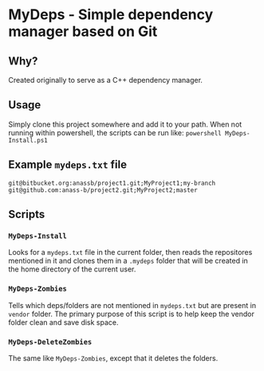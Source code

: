 # MyDeps - Simple dependency manager based on Git

## Why?
Created originally to serve as a C++ dependency manager.

## Usage
Simply clone this project somewhere and add it to your path.
When not running within powershell, the scripts can be run like: `powershell MyDeps-Install.ps1`

## Example `mydeps.txt` file
```
git@bitbucket.org:anassb/project1.git;MyProject1;my-branch
git@github.com:anass-b/project2.git;MyProject2;master
```

## Scripts
### `MyDeps-Install`

Looks for a `mydeps.txt` file in the current folder, then 
reads the repositores mentioned in it and clones them in a `.mydeps` folder
that will be created in the home directory of the current user.

### `MyDeps-Zombies`
Tells which deps/folders are not mentioned in `mydeps.txt` but are present in `vendor` folder.
The primary purpose of this script is to help keep the vendor folder clean and save disk space.

### `MyDeps-DeleteZombies`
The same like `MyDeps-Zombies`, except that it deletes the folders.

